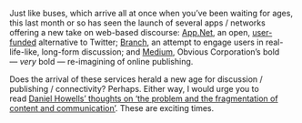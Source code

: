 

Just like buses, which arrive all at once when you’ve been waiting for ages, this last month or so has
seen the launch of several apps / networks offering a new take on web-based
discourse: [App.Net](https://join.app.net/), an
open, [user-funded](http://elliotjaystocks.com/blog/why-you-should-back-appnet-and-now/) alternative to
Twitter; [Branch](http://branch.com/), an attempt to engage users in real-life-like, long-form discussion;
and [Medium](https://medium.com/), Obvious Corporation’s bold — *very* bold — re-imagining of
online publishing.

Does the arrival of these services herald a new age for discussion / publishing / connectivity? Perhaps.
Either way, I would urge you to read [Daniel Howells’ thoughts on ‘the problem and the fragmentation
of content and
communication’](http://howells.ws/posts/view/150/the-problem-and-the-fragmentation-of-content-and-communication).
These are exciting times.